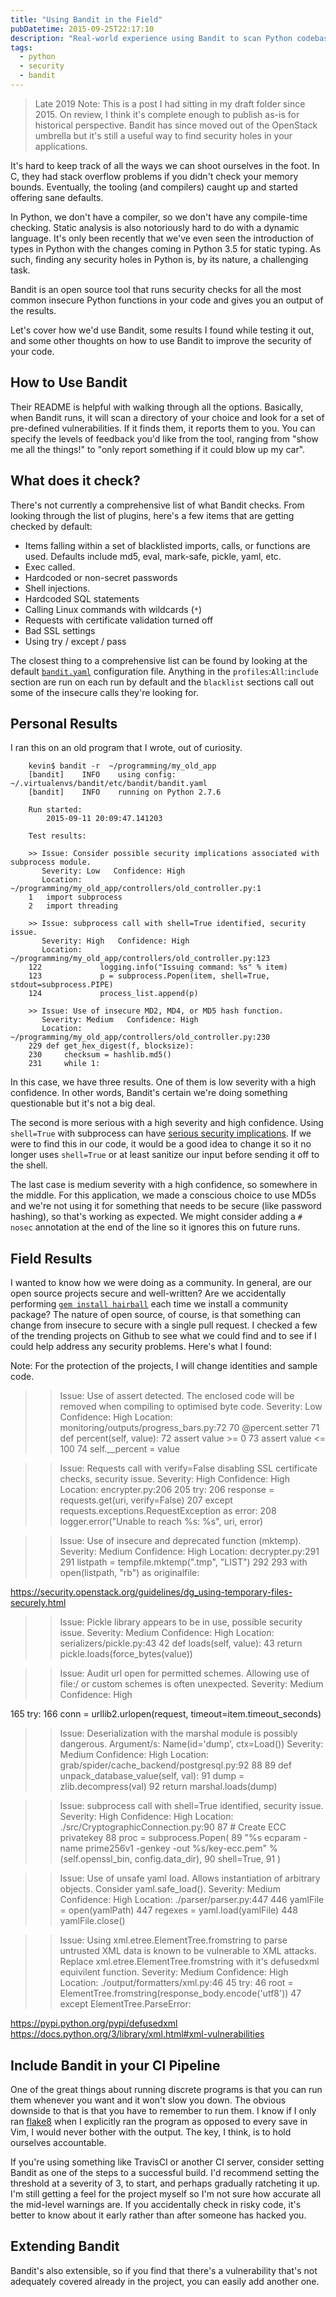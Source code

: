 ```yaml
---
title: "Using Bandit in the Field"
pubDatetime: 2015-09-25T22:17:10
description: "Real-world experience using Bandit to scan Python codebases for security vulnerabilities. What works, what doesn't, and how to integrate it into your workflow."
tags:
  - python
  - security
  - bandit
---
```


> Late 2019 Note: This is a post I had sitting in my draft folder since 2015.
> On review, I think it's complete enough to publish as-is for historical
> perspective. Bandit has since moved out of the OpenStack umbrella but it's
> still a useful way to find security holes in your applications.

It's hard to keep track of all the ways we can shoot ourselves in the foot.  In
C, they had stack overflow problems if you didn't check your memory bounds.
Eventually, the tooling (and compilers) caught
up and started offering sane defaults.

In Python, we don't have a compiler, so we don't have any compile-time checking.
Static analysis is also notoriously hard to do with a dynamic language.  It's
only been recently that we've even seen the introduction of types in Python with
the changes coming in Python 3.5 for static typing. As such, finding any
security holes in Python is, by its nature, a challenging task.

 Bandit is an open source tool that runs security checks for all the most common
 insecure Python functions in your code and gives you an output of the results.

Let's cover how we'd use Bandit, some results I found while testing it out, and
some other thoughts on how to use Bandit to improve the security of your code.

How to Use Bandit
-----------------

Their README is helpful with walking through all the options.
Basically, when Bandit runs, it will scan a directory of your choice and look
for a set of pre-defined vulnerabilities. If it finds them, it reports them to
you.  You can specify the levels of feedback you'd like from the tool, ranging
from "show me all the things!" to "only report something if it could blow up my
car".

What does it check?
------------------

There's not currently a comprehensive list of what Bandit checks. From looking
through the list of plugins, here's a few items that are getting checked by
default:

- Items falling within a set of blacklisted imports, calls, or functions are used.
  Defaults include md5, eval, mark-safe, pickle, yaml, etc.
- Exec called.
- Hardcoded or non-secret passwords
- Shell injections.
- Hardcoded SQL statements
- Calling Linux commands with wildcards (`*`)
- Requests with certificate validation turned off
- Bad SSL settings
- Using try / except / pass

The closest thing to a comprehensive list can be found by looking at the
default [`bandit.yaml`](https://github.com/openstack/bandit/blob/master/bandit/config/bandit.yaml) configuration file.
Anything in the `profiles`:`All`:`include` section are run on each run by default
and the `blacklist` sections call out some of the insecure calls they're
looking for.

Personal Results
----------------

I ran this on an old program that I wrote, out of curiosity.

```
    kevin$ bandit -r  ~/programming/my_old_app
    [bandit]    INFO    using config: ~/.virtualenvs/bandit/etc/bandit/bandit.yaml
    [bandit]    INFO    running on Python 2.7.6

    Run started:
        2015-09-11 20:09:47.141203

    Test results:

    >> Issue: Consider possible security implications associated with subprocess module.
       Severity: Low   Confidence: High
       Location: ~/programming/my_old_app/controllers/old_controller.py:1
    1   import subprocess
    2   import threading

    >> Issue: subprocess call with shell=True identified, security issue.
       Severity: High   Confidence: High
       Location: ~/programming/my_old_app/controllers/old_controller.py:123
    122             logging.info("Issuing command: %s" % item)
    123             p = subprocess.Popen(item, shell=True, stdout=subprocess.PIPE)
    124             process_list.append(p)

    >> Issue: Use of insecure MD2, MD4, or MD5 hash function.
       Severity: Medium   Confidence: High
       Location: ~/programming/my_old_app/controllers/old_controller.py:230
    229 def get_hex_digest(f, blocksize):
    230     checksum = hashlib.md5()
    231     while 1:
```

In this case, we have three results. One of them is low severity with a high
confidence. In other words, Bandit's certain we're doing something questionable
but it's not a big deal.

The second is more serious with a high severity and high confidence.
Using `shell=True` with subprocess can have
[serious security implications](http://kevinlondon.com/2015/07/26/dangerous-python-functions.html).
If we were to find this in our code, it would be a good idea to change it so it
no longer uses `shell=True` or at least sanitize our input before sending
it off to the shell.

The last case is medium severity with a high confidence, so somewhere in the
middle.  For this application, we made a conscious choice to use MD5s and we're
not using it for something that needs to be secure (like password hashing), so
that's working as expected. We might consider adding a `# nosec` annotation
at the end of the line so it ignores this on future runs.


Field Results
-------------

I wanted to know how we were doing as a community. In general, are our open
source projects secure and well-written? Are we accidentally performing [`gem
install hairball`](https://www.youtube.com/watch?v=rI8tNMsozo0) each time we
install a community package? The nature of open source, of course, is that
something can change from insecure to secure with a single pull request.  I
checked a few of the trending projects on Github to see what we could find and
to see if I could help address any security problems.  Here's what I found:

Note: For the protection of the projects, I will change identities and sample
code.


>> Issue: Use of assert detected. The enclosed code will be removed when compiling to optimised byte code.
   Severity: Low   Confidence: High
   Location: monitoring/outputs/progress_bars.py:72
70      @percent.setter
71      def percent(self, value):
72          assert value >= 0
73          assert value <= 100
74          self.__percent = value



>> Issue: Requests call with verify=False disabling SSL certificate checks, security issue.
   Severity: High   Confidence: High
   Location: encrypter.py:206
205         try:
206             response = requests.get(uri, verify=False)
207         except requests.exceptions.RequestException as error:
208             logger.error("Unable to reach %s: %s", uri, error)


>> Issue: Use of insecure and deprecated function (mktemp).
   Severity: Medium   Confidence: High
   Location: decrypter.py:291
291         listpath = tempfile.mktemp(".tmp", "LIST")
292
293         with open(listpath, "rb") as originalfile:

https://security.openstack.org/guidelines/dg_using-temporary-files-securely.html


>> Issue: Pickle library appears to be in use, possible security issue.
   Severity: Medium   Confidence: High
   Location: serializers/pickle.py:43
42      def loads(self, value):
43          return pickle.loads(force_bytes(value))


>> Issue: Audit url open for permitted schemes. Allowing use of file:/ or custom schemes is often unexpected.
   Severity: Medium   Confidence: High

165    try:
166       conn = urllib2.urlopen(request, timeout=item.timeout_seconds)


>> Issue: Deserialization with the marshal module is possibly dangerous.
    Argument/s:
        Name(id='dump', ctx=Load())
   Severity: Medium   Confidence: High
   Location: grab/spider/cache_backend/postgresql.py:92
88
89      def unpack_database_value(self, val):
91          dump = zlib.decompress(val)
92          return marshal.loads(dump)



>> Issue: subprocess call with shell=True identified, security issue.
   Severity: High   Confidence: High
   Location: ./src/CryptographicConnection.py:90
87          # Create ECC privatekey
88          proc = subprocess.Popen(
89              "%s ecparam -name prime256v1 -genkey -out %s/key-ecc.pem" % (self.openssl_bin, config.data_dir),
90              shell=True,
91          )


>> Issue: Use of unsafe yaml load. Allows instantiation of arbitrary objects. Consider yaml.safe_load().
   Severity: Medium   Confidence: High
   Location: ./parser/parser.py:447
446     yamlFile = open(yamlPath)
447     regexes = yaml.load(yamlFile)
448     yamlFile.close()



>> Issue: Using xml.etree.ElementTree.fromstring to parse untrusted XML data is known to be vulnerable to XML attacks. Replace xml.etree.ElementTree.fromstring with it's defusedxml equivilent function.
   Severity: Medium   Confidence: High
   Location: ./output/formatters/xml.py:46
45              try:
46                  root = ElementTree.fromstring(response_body.encode('utf8'))
47              except ElementTree.ParseError:

https://pypi.python.org/pypi/defusedxml
https://docs.python.org/3/library/xml.html#xml-vulnerabilities




Include Bandit in your CI Pipeline
----------------------------------

One of the great things about running discrete programs is that you can run
them whenever you want and it won't slow you down. The obvious downside to that
is that you have to remember to run them. I know if I only ran
[flake8](http://flake8.readthedocs.org/en/latest/index.html) when I explicitly
ran the program as opposed to every save in Vim, I would never bother with the
output. The key, I think, is to hold ourselves accountable.

If you're using something like TravisCI or another CI server, consider setting
Bandit as one of the steps to a successful build. I'd recommend setting the
threshold at a severity of 3, to start, and perhaps gradually ratcheting it up.
I'm still getting a feel for the project myself so I'm not sure how accurate all
the mid-level warnings are. If you accidentally check in risky code, it's
better to know about it early rather than after someone has hacked you.

Extending Bandit
---------------

Bandit's also extensible, so if you find that there's a vulnerability that's not
adequately covered already in the project, you can easily add another one.

